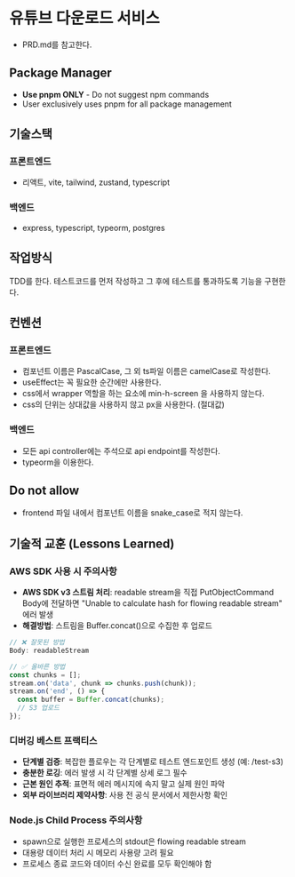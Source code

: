 # 유튜브 다운로드 서비스

- PRD.md를 참고한다.

## Package Manager
- **Use pnpm ONLY** - Do not suggest npm commands
- User exclusively uses pnpm for all package management

## 기술스택

### 프론트엔드

- 리액트, vite, tailwind, zustand, typescript

### 백엔드

- express, typescript, typeorm, postgres

## 작업방식

TDD를 한다. 테스트코드를 먼저 작성하고 그 후에 테스트를 통과하도록 기능을 구현한다.

## 컨벤션

### 프론트엔드

- 컴포넌트 이름은 PascalCase, 그 외 ts파일 이름은 camelCase로 작성한다.
- useEffect는 꼭 필요한 순간에만 사용한다.
- css에서 wrapper 역할을 하는 요소에 min-h-screen 을 사용하지 않는다.
- css의 단위는 상대값을 사용하지 않고 px을 사용한다. (절대값)

### 백엔드

- 모든 api controller에는 주석으로 api endpoint를 작성한다.
- typeorm을 이용한다.

## Do not allow

- frontend 파일 내에서 컴포넌트 이름을 snake_case로 적지 않는다.

## 기술적 교훈 (Lessons Learned)

### AWS SDK 사용 시 주의사항
- **AWS SDK v3 스트림 처리**: readable stream을 직접 PutObjectCommand Body에 전달하면 "Unable to calculate hash for flowing readable stream" 에러 발생
- **해결방법**: 스트림을 Buffer.concat()으로 수집한 후 업로드
```javascript
// ❌ 잘못된 방법
Body: readableStream

// ✅ 올바른 방법  
const chunks = [];
stream.on('data', chunk => chunks.push(chunk));
stream.on('end', () => {
  const buffer = Buffer.concat(chunks);
  // S3 업로드
});
```

### 디버깅 베스트 프랙티스
- **단계별 검증**: 복잡한 플로우는 각 단계별로 테스트 엔드포인트 생성 (예: /test-s3)
- **충분한 로깅**: 에러 발생 시 각 단계별 상세 로그 필수
- **근본 원인 추적**: 표면적 에러 메시지에 속지 말고 실제 원인 파악
- **외부 라이브러리 제약사항**: 사용 전 공식 문서에서 제한사항 확인

### Node.js Child Process 주의사항
- spawn으로 실행한 프로세스의 stdout은 flowing readable stream
- 대용량 데이터 처리 시 메모리 사용량 고려 필요
- 프로세스 종료 코드와 데이터 수신 완료를 모두 확인해야 함
